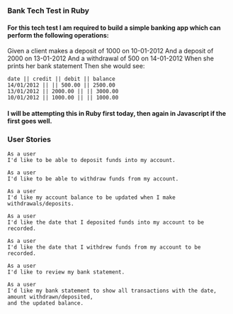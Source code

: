 ### Bank Tech Test in Ruby

#### For this tech test I am required to build a simple banking app which can perform the following operations:

Given a client makes a deposit of 1000 on 10-01-2012
And a deposit of 2000 on 13-01-2012
And a withdrawal of 500 on 14-01-2012
When she prints her bank statement
Then she would see:

```
date || credit || debit || balance
14/01/2012 || || 500.00 || 2500.00
13/01/2012 || 2000.00 || || 3000.00
10/01/2012 || 1000.00 || || 1000.00
```

#### I will be attempting this in Ruby first today, then again in Javascript if the first goes well.

### User Stories

```
As a user 
I'd like to be able to deposit funds into my account.
```
```
As a user 
I'd like to be able to withdraw funds from my account.
```
```
As a user 
I'd like my account balance to be updated when I make withdrawals/deposits. 
```
```
As a user 
I'd like the date that I deposited funds into my account to be recorded.
```
```
As a user 
I'd like the date that I withdrew funds from my account to be recorded. 
```
```
As a user 
I'd like to review my bank statement. 
```
```
As a user 
I'd like my bank statement to show all transactions with the date, amount withdrawn/deposited, 
and the updated balance. 
```

